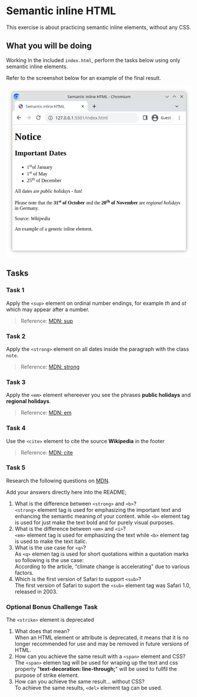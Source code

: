 # Semantic inline HTML

This exercise is about practicing semantic inline elements, without any CSS.

## What you will be doing

Working in the included `index.html`, perform the tasks below using only semantic inline elements.

Refer to the screenshot below for an example of the final result.

![Reference image of completed tasks](reference.png)

## Tasks

### Task 1

Apply the `<sup>` element on ordinal number endings, for example _th_ and _st_ which may appear after a number.

> Reference: [MDN: sup](https://developer.mozilla.org/en-US/docs/Web/HTML/Element/sup)

### Task 2

Apply the `<strong>` element on all dates inside the paragraph with the class `note`.

> Reference: [MDN: strong](https://developer.mozilla.org/en-US/docs/Web/HTML/Element/strong)

### Task 3

Apply the `<em>` element whereever you see the phrases **public holidays** and **regional holidays**.

> Reference: [MDN: em](https://developer.mozilla.org/en-US/docs/Web/HTML/Element/em)

### Task 4

Use the `<cite>` element to cite the source **Wikipedia** in the footer

> Reference: [MDN: cite](https://developer.mozilla.org/en-US/docs/Web/HTML/Element/cite)

### Task 5

Research the following questions on [MDN](https://developer.mozilla.org/en-US/).

Add your answers directly here into the README;

1. What is the difference between `<strong>` and `<b>`?
<br/> `<strong>` element tag is used for emphasizing the important text and enhancing the semantic meaning of your content. while `<b>` element tag is used for just make the text bold and for purely visual purposes.
2. What is the difference between `<em>` and `<i>`?
<br/> `<em>` element tag is used for emphasizing the text while `<b>` element tag is used to make the text italic.
3. What is the use case for `<q>`?
<br/>As `<q>` elemen tag is used for short quotations within a quotation marks so following is the use case:
<br/>According to the article, <q>climate change is accelerating</q> due to various factors.
4. Which is the first version of Safari to support `<sub>`?
<br/> The first version of Safari to suport the  `<sub>` element tag was Safari 1.0, released in 2003.

### Optional Bonus Challenge Task

The `<strike>` element is deprecated

1. What does that mean?
<br/>When an HTML element or attribute is deprecated, it means that it is no longer recommended for use and may be removed in future versions of HTML.
2. How can you achieve the same result with a `<span>` element and CSS?
<br/>The `<span>` elemen tag will be used for wraping up the text and css property "**text-decoration: line-through;**" will be used to fullfil the purpose of strike element.
3. How can you achieve the same result... without CSS?
<br/> To achieve the same results, `<del>` element tag can be used.

